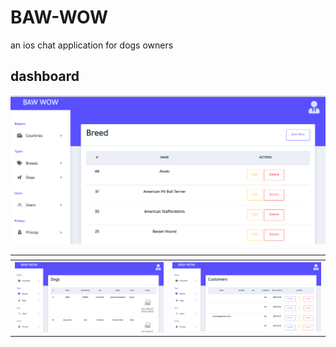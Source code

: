 # BAW-WOW
an ios chat application for dogs owners

## dashboard
![](1.png)


<table>
    <thead>
        <th></th>
        <th></th>
    </thead>
    <tbody>
          <tr> 
              <td>
                <img src="2.png"/>
              </td> 
              <td> 
                <img src="3.png"/>
              </td> 
             </td> 
        </tr>
    </tbody>
    </table>
